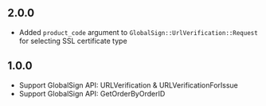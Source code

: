 ## 2.0.0

- Added `product_code` argument to `GlobalSign::UrlVerification::Request` for selecting SSL certificate type

## 1.0.0

- Support GlobalSign API: URLVerification & URLVerificationForIssue
- Support GlobalSign API: GetOrderByOrderID
